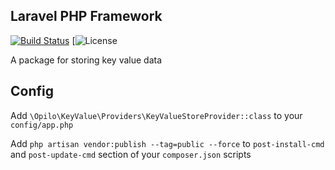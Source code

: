 ## Laravel PHP Framework

[![Build Status](https://travis-ci.org/laravel/framework.svg)](https://travis-ci.org/laravel/framework)
[![License](http://opensource.org/licenses/MIT)

A package for storing key value data

## Config

Add ```\Opilo\KeyValue\Providers\KeyValueStoreProvider::class``` to your ```config/app.php```

Add ```php artisan vendor:publish --tag=public --force``` to ```post-install-cmd``` and ```post-update-cmd``` section of your ```composer.json``` scripts